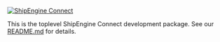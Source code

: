 [![ShipEngine Connect](https://connect.shipengine.com/img/logos/shipengine-connect-logo.png)](https://connect.shipengine.com)

This is the toplevel ShipEngine Connect development package. See our [README.md](../../README.md) for details.
